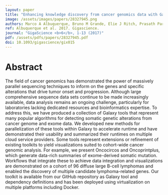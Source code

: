 ```yaml
---
layout: paper
title: "Enhancing knowledge discovery from cancer genomics data with Galaxy."
image: /assets/images/papers/28327945.png
authors: Marco A Albuquerque, Bruno M Grande, Elie J Ritch, Prasath Pararajalingam, Selin Jessa, Martin Krzywinski, Jasleen K Grewal, Sohrab P Shah, Paul C Boutros, Ryan D Morin
ref: Albuquerque et al. 2017. Gigascience.
journal: "GigaScience <b>6</b>, 1-13 (2017)"
pdf: /assets/pdfs/papers/28327945.pdf
doi: 10.1093/gigascience/gix015
---
```


# Abstract

The field of cancer genomics has demonstrated the power of massively parallel sequencing techniques to inform on the genes and specific alterations that drive tumor onset and progression. Although large comprehensive sequence data sets continue to be made increasingly available, data analysis remains an ongoing challenge, particularly for laboratories lacking dedicated resources and bioinformatics expertise. To address this, we have produced a collection of Galaxy tools that represent many popular algorithms for detecting somatic genetic alterations from cancer genome and exome data. We developed new methods for parallelization of these tools within Galaxy to accelerate runtime and have demonstrated their usability and summarized their runtimes on multiple cloud service providers. Some tools represent extensions or refinement of existing toolkits to yield visualizations suited to cohort-wide cancer genomic analysis. For example, we present Oncocircos and Oncoprintplus, which generate data-rich summaries of exome-derived somatic mutation. Workflows that integrate these to achieve data integration and visualizations are demonstrated on a cohort of 96 diffuse large B-cell lymphomas and enabled the discovery of multiple candidate lymphoma-related genes. Our toolkit is available from our GitHub repository as Galaxy tool and dependency definitions and has been deployed using virtualization on multiple platforms including Docker.

